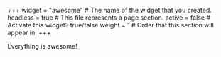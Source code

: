 +++
widget = "awesome"  # The name of the widget that you created.
headless = true  # This file represents a page section.
active = false  # Activate this widget? true/false
weight = 1  # Order that this section will appear in.
+++

Everything is awesome!

